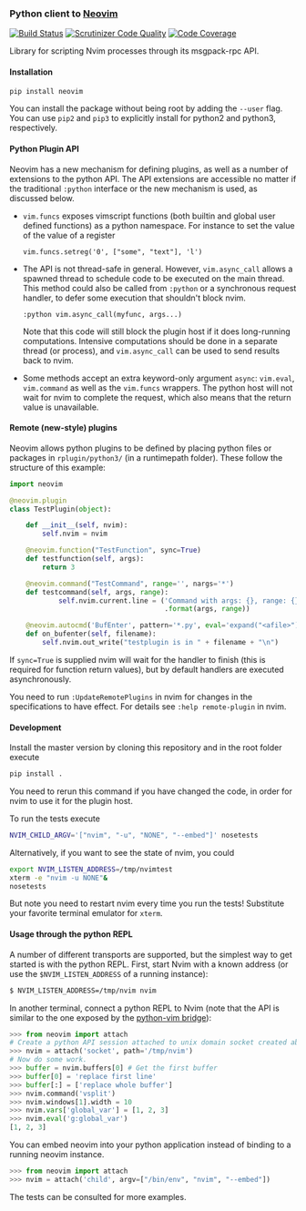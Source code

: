 ### Python client to [Neovim](https://github.com/neovim/neovim)

[![Build Status](https://travis-ci.org/neovim/python-client.svg?branch=master)](https://travis-ci.org/neovim/python-client)
[![Scrutinizer Code Quality](https://scrutinizer-ci.com/g/neovim/python-client/badges/quality-score.png?b=master)](https://scrutinizer-ci.com/g/neovim/python-client/?branch=master)
[![Code Coverage](https://scrutinizer-ci.com/g/neovim/python-client/badges/coverage.png?b=master)](https://scrutinizer-ci.com/g/neovim/python-client/?branch=master)

Library for scripting Nvim processes through its msgpack-rpc API.

#### Installation

```sh
pip install neovim
```

You can install the package without being root by adding the `--user` flag. You can use `pip2` and `pip3` to explicitly install for python2 and python3, respectively.

#### Python Plugin API

Neovim has a new mechanism for defining plugins, as well as a number of extensions to the python API. The API extensions are accessible no matter if the traditional `:python` interface or the new mechanism is used, as discussed below.

* `vim.funcs` exposes vimscript functions (both builtin and global user defined functions) as a python namespace. For instance to set the value of the value of a register

    `vim.funcs.setreg('0', ["some", "text"], 'l')`

* The API is not thread-safe in general. However, `vim.async_call` allows a spawned thread to schedule code to be executed on the main thread. This method could also be called from `:python` or a synchronous request handler, to defer some execution that shouldn't block nvim.

    `:python vim.async_call(myfunc, args...)`

  Note that this code will still block the plugin host if it does long-running computations. Intensive computations should be done in a separate thread (or process), and `vim.async_call` can be used to send results back to nvim.

* Some methods accept an extra keyword-only argument `async`: `vim.eval`, `vim.command` as well as the `vim.funcs` wrappers. The python host will not wait for nvim to complete the request, which also means that the return value is unavailable.

#### Remote (new-style) plugins

Neovim allows python plugins to be defined by placing python files or packages in `rplugin/python3/` (in a runtimepath folder). These follow the structure of this example:
```python
import neovim

@neovim.plugin
class TestPlugin(object):

    def __init__(self, nvim):
        self.nvim = nvim

    @neovim.function("TestFunction", sync=True)
    def testfunction(self, args):
        return 3

    @neovim.command("TestCommand", range='', nargs='*')
    def testcommand(self, args, range):
            self.nvim.current.line = ('Command with args: {}, range: {}'
                                      .format(args, range))

    @neovim.autocmd('BufEnter', pattern='*.py', eval='expand("<afile>")', sync=True)
    def on_bufenter(self, filename):
        self.nvim.out_write("testplugin is in " + filename + "\n")
```

If `sync=True` is supplied nvim will wait for the handler to finish (this is required for function return values),
but by default handlers are executed asynchronously.

You need to run `:UpdateRemotePlugins` in nvim for changes in the specifications to have effect. For details see `:help remote-plugin` in nvim.

#### Development

Install the master version by cloning this repository and in the root folder execute

```sh
pip install .
```

You need to rerun this command if you have changed the code, in order for nvim to use it for the plugin host.

To run the tests execute

```sh
NVIM_CHILD_ARGV='["nvim", "-u", "NONE", "--embed"]' nosetests
```

Alternatively, if you want to see the state of nvim, you could

```sh
export NVIM_LISTEN_ADDRESS=/tmp/nvimtest
xterm -e "nvim -u NONE"&
nosetests
```

But note you need to restart nvim every time you run the tests! Substitute your favorite terminal emulator for `xterm`.

#### Usage through the python REPL

A number of different transports are supported, but the simplest way to get
started is with the python REPL. First, start Nvim with a known address (or
use the `$NVIM_LISTEN_ADDRESS` of a running instance): 

```sh
$ NVIM_LISTEN_ADDRESS=/tmp/nvim nvim
```

In another terminal, connect a python REPL to Nvim (note that the API is
similar to the one exposed by the [python-vim
bridge](http://vimdoc.sourceforge.net/htmldoc/if_pyth.html#python-vim)):

```python
>>> from neovim import attach
# Create a python API session attached to unix domain socket created above:
>>> nvim = attach('socket', path='/tmp/nvim')
# Now do some work. 
>>> buffer = nvim.buffers[0] # Get the first buffer
>>> buffer[0] = 'replace first line'
>>> buffer[:] = ['replace whole buffer']
>>> nvim.command('vsplit')
>>> nvim.windows[1].width = 10
>>> nvim.vars['global_var'] = [1, 2, 3]
>>> nvim.eval('g:global_var')
[1, 2, 3]
```

You can embed neovim into your python application instead of binding to a running neovim instance.

```python
>>> from neovim import attach
>>> nvim = attach('child', argv=["/bin/env", "nvim", "--embed"])
```

The tests can be consulted for more examples.
